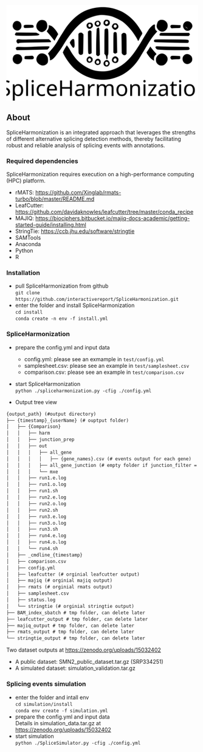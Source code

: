 ![alt text](https://github.com/interactivereport/SpliceHarmonization/blob/main/figures/SpliceHarmonization%20LOGO.svg)

## About
SpliceHarmonization is an integrated approach that leverages the strengths of different alternative splicing detection methods, thereby facilitating robust and reliable analysis of splicing events with annotations.
### Required dependencies
SpliceHarmonization requires execution on a high-performance computing (HPC) platform.
- rMATS: https://github.com/Xinglab/rmats-turbo/blob/master/README.md
- LeafCutter: https://github.com/davidaknowles/leafcutter/tree/master/conda_recipe
- MAJIQ: https://biociphers.bitbucket.io/majiq-docs-academic/getting-started-guide/installing.html
- StringTie: https://ccb.jhu.edu/software/stringtie
- SAMTools
- Anaconda
- Python
- R
  
### Installation 
- pull SpliceHarmonization from github \
        `git clone https://github.com/interactivereport/SpliceHarmonization.git`
- enter the folder and install SpliceHarmonization \
        `cd install` \
        `conda create -n env -f install.yml`

### SpliceHarmonization
- prepare the config.yml and input data 
    - config.yml: please see an exmample in `test/config.yml`
    - samplesheet.csv: please see an example in `test/samplesheet.csv`
    - comparison.csv: please see an example in `test/comparison.csv`
- start SpliceHarmonization \
  `python ./spliceharmonization.py -cfig ./config.yml`

- Output tree view
```markdown
{output_path} (#output directory)
├── {timestamp}_{userName} (# ouptput folder)
│   ├── {Comparison}
│   │   ├── harm
│   │   ├── junction_prep
│   │   ├── out
│   │   │   ├── all_gene
│   │   │   │   ├── {gene_names}.csv (# events output for each gene)
│   │   │   ├── all_gene_junction (# empty folder if junction_filter = False)
│   │   │   └── mxe
│   │   ├── run1.e.log
│   │   ├── run1.o.log
│   │   ├── run1.sh
│   │   ├── run2.e.log
│   │   ├── run2.o.log
│   │   ├── run2.sh
│   │   ├── run3.e.log
│   │   ├── run3.o.log
│   │   ├── run3.sh
│   │   ├── run4.e.log
│   │   ├── run4.o.log
│   │   └── run4.sh
│   ├── _cmdline_{timestamp}
│   ├── comparison.csv
│   ├── config.yml
│   ├── leafcutter (# orginial leafcutter output)
│   ├── majiq (# orginial majiq output)
│   ├── rmats (# orginial rmats output)
│   ├── samplesheet.csv
│   ├── status.log
│   └── stringtie (# orginial stringtie output)
├── BAM_index_sbatch # tmp folder, can delete later
├── leafcutter_output # tmp folder, can delete later
├── majiq_output # tmp folder, can delete later
├── rmats_output # tmp folder, can delete later
└── stringtie_output # tmp folder, can delete later
```
Two dataset outputs at https://zenodo.org/uploads/15032402
- A public dataset: SMN2_public_dataset.tar.gz (SRP334251)
- A simulated dataset: simulation_validation.tar.gz
  
### Splicing events simulation 
- enter the folder and intall env \
        `cd simulation/install` \
        `conda env create -f simulation.yml`
- prepare the config.yml and input data \
        Details in simulation_data.tar.gz at https://zenodo.org/uploads/15032402 
- start simulation \
        `python ./SpliceSimulator.py -cfig ./config.yml`
